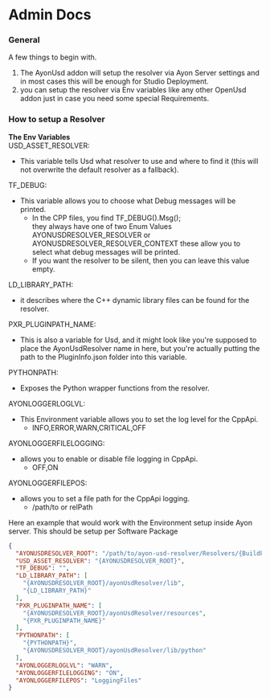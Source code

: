 # Admin Docs

### General

A few things to begin with.

1. The AyonUsd addon will setup the resolver via Ayon Server settings and in
   most cases this will be enough for Studio Deployment.
2. you can setup the resolver via Env variables like any other OpenUsd addon
   just in case you need some special Requirements.

### How to setup a Resolver

**The Env Variables**\
USD_ASSET_RESOLVER:

- This variable tells Usd what resolver to use and where to find it (this will
  not overwrite the default resolver as a fallback).

TF_DEBUG:

- This variable allows you to choose what Debug messages will be printed.
  - In the CPP files, you find TF_DEBUG().Msg();\
    they always have one of two Enum Values AYONUSDRESOLVER_RESOLVER or
    AYONUSDRESOLVER_RESOLVER_CONTEXT these allow you to select what debug
    messages will be printed.
  - If you want the resolver to be silent, then you can leave this value empty.

LD_LIBRARY_PATH:

- it describes where the C++ dynamic library files can be found for the
  resolver.

PXR_PLUGINPATH_NAME:

- This is also a variable for Usd, and it might look like you're supposed to
  place the AyonUsdResolver name in here, but you're actually putting the path
  to the PluginInfo.json folder into this variable.

PYTHONPATH:

- Exposes the Python wrapper functions from the resolver.

AYONLOGGERLOGLVL:

- This Environment variable allows you to set the log level for the CppApi.
  - INFO,ERROR,WARN,CRITICAL,OFF

AYONLOGGERFILELOGGING:

- allows you to enable or disable file logging in CppApi.
  - OFF,ON

AYONLOGGERFILEPOS:

- allows you to set a file path for the CppApi logging.
  - /path/to or relPath

Here an example that would work with the Environment setup inside Ayon server.
This should be setup per Software Package

```json
{
  "AYONUSDRESOLVER_ROOT": "/path/to/ayon-usd-resolver/Resolvers/{BuildPlugin path + name}",
  "USD_ASSET_RESOLVER": "{AYONUSDRESOLVER_ROOT}",
  "TF_DEBUG": "",
  "LD_LIBRARY_PATH": [
    "{AYONUSDRESOLVER_ROOT}/ayonUsdResolver/lib",
    "{LD_LIBRARY_PATH}"
  ],
  "PXR_PLUGINPATH_NAME": [
    "{AYONUSDRESOLVER_ROOT}/ayonUsdResolver/resources",
    "{PXR_PLUGINPATH_NAME}"
  ],
  "PYTHONPATH": [
    "{PYTHONPATH}",
    "{AYONUSDRESOLVER_ROOT}/ayonUsdResolver/lib/python"
  ],
  "AYONLOGGERLOGLVL": "WARN",
  "AYONLOGGERFILELOGGING": "ON",
  "AYONLOGGERFILEPOS": "LoggingFiles"
}
```
